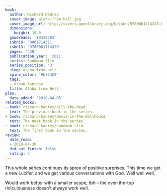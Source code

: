 ```yaml
---
book:
  author: Richard Kadrey
  cover_image: aloha-from-hell.jpg
  cover_image_url: http://covers.openlibrary.org/b/isbn/9780061714320-L.jpg
  dimensions:
    height: 19.0
  goodreads: '10439703'
  isbn10: '0061714321'
  isbn13: '9780061714320'
  pages: '438'
  publication_year: '2011'
  series: Sandman Slim
  series_position: '3'
  slug: aloha-from-hell
  spine_color: '#b73422'
  tags:
  - urban-fantasy
  title: Aloha from Hell
plan:
  date_added: '2018-04-05'
related_books:
- book: richard-kadrey/kill-the-dead
  text: The previous book in the series.
- book: richard-kadrey/devil-in-the-dollhouse
  text: The next book in the series.
- book: richard-kadrey/sandman-slim
  text: The first book in the series.
review:
  date_read:
  - 2018-04-30
  did_not_finish: false
  rating: 3
---
```


This whole series continues its spree of positive surprises. This time we get a new Lucifer, and we get various conversations with God. Well well well.

Would work better with a smaller scope, tbh – the over-the-top ridiculousness doesn't always work well.
